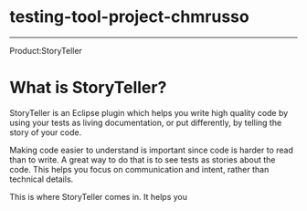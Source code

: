 # testing-tool-project-chmrusso
___
Product:StoryTeller

# What is StoryTeller?
StoryTeller is an Eclipse plugin which helps you write high quality code by using your tests as living documentation, or put differently, by telling the story of your code.

Making code easier to understand is important since code is harder to read than to write. A great way to do that is to see tests as stories about the code. This helps you focus on communication and intent, rather than technical details.

This is where StoryTeller comes in. It helps you 

